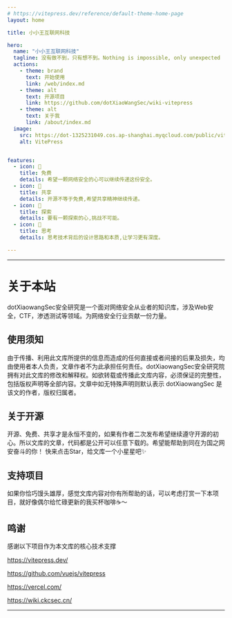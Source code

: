 ```yaml
---
# https://vitepress.dev/reference/default-theme-home-page
layout: home

title: 小小王互联网科技

hero:
  name: "小小王互联网科技"
  tagline: 没有做不到，只有想不到。Nothing is impossible, only unexpected
  actions:
    - theme: brand
      text: 开始使用
      link: /web/index.md
    - theme: alt
      text: 开源项目
      link: https://github.com/dotXiaoWangSec/wiki-vitepress
    - theme: alt
      text: 关于我
      link: /about/index.md
  image:
    src: https://dot-1325231049.cos.ap-shanghai.myqcloud.com/public/vitepress-logo-large.webp
    alt: VitePress


features:
  - icon: 🚀 
    title: 免费
    details: 希望一颗网络安全的心可以继续传递这份安全。
  - icon: 📝 
    title: 共享
    details: 开源不等于免费,希望共享精神继续传递。
  - icon: 🍉
    title: 探索
    details: 要有一颗探索的心,挑战不可能。
  - icon: 🍫 
    title: 思考
    details: 思考技术背后的设计思路和本质,让学习更有深度。

---
```


<style>
:root {
  --vp-home-hero-name-color: transparent;
  --vp-home-hero-name-background: -webkit-linear-gradient(120deg, #bd34fe 30%, #41d1ff);

  --vp-home-hero-image-background-image: linear-gradient(-45deg, #bd34fe 50%, #47caff 50%);
  --vp-home-hero-image-filter: blur(44px);
}

@media (min-width: 640px) {
  :root {
    --vp-home-hero-image-filter: blur(56px);
  }
}

@media (min-width: 960px) {
  :root {
    --vp-home-hero-image-filter: blur(68px);
  }
}
</style>


---

# 关于本站
dotXiaowangSec安全研究是一个面对网络安全从业者的知识库，涉及Web安全，CTF，渗透测试等领域。为网络安全行业贡献一份力量。

## 使用须知
由于传播、利用此文库所提供的信息而造成的任何直接或者间接的后果及损失，均由使用者本人负责，文章作者不为此承担任何责任。dotXiaowangSec安全研究院拥有对此文库的修改和解释权。如欲转载或传播此文库内容，必须保证的完整性，包括版权声明等全部内容。文章中如无特殊声明则默认表示 dotXiaowangSec 是该文的作者，版权归属者。

## 关于开源
开源、免费、共享才是永恒不变的，如果有作者二次发布希望继续遵守开源的初心。所以文库的文章，代码都是公开可以任意下载的。希望能帮助到同在为国之网安奋斗的你！ 快来点击Star，给文库一个小星星吧✨

## 支持项目
如果你恰巧馒头雄厚，感觉文库内容对你有所帮助的话，可以考虑打赏一下本项目，就好像偶尔给忙碌更新的我买杯咖啡☕️～

## 鸣谢
感谢以下项目作为本文库的核心技术支撑

https://vitepress.dev/

https://github.com/vuejs/vitepress

https://vercel.com/

https://wiki.ckcsec.cn/

---


